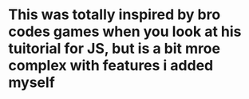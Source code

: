 <h1><b> This was totally inspired by bro codes games when you look at his tuitorial for JS, but is a bit mroe complex with features i added myself</b></h1>